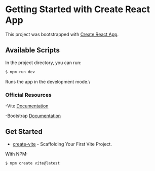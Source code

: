 # Getting Started with Create React App

This project was bootstrapped with [Create React App](https://github.com/facebook/create-react-app).

## Available Scripts

In the project directory, you can run:

```bash
$ npm run dev
```
Runs the app in the development mode.\

### Official Resources

-Vite [Documentation](https://vitejs.dev/)

-Bootstrap [Documentation](https://getbootstrap.com/docs/4.1/getting-started/introduction/)


<!--### Tutorials-->

## Get Started

- [create-vite](https://github.com/vitejs/vite/tree/main/packages/create-vite) - Scaffolding Your First Vite Project.

With NPM:

```bash
$ npm create vite@latest
```


